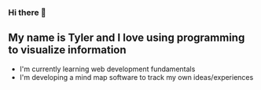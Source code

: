 ### Hi there 👋

## My name is Tyler and I love using programming to visualize information

- I'm currently learning web development fundamentals
- I'm developing a mind map software to track my own ideas/experiences

<!--
**TylerTonyJohnson/TylerTonyJohnson** is a ✨ _special_ ✨ repository because its `README.md` (this file) appears on your GitHub profile.

Here are some ideas to get you started:

- 🔭 I’m currently working on ...
- 🌱 I’m currently learning ...
- 👯 I’m looking to collaborate on ...
- 🤔 I’m looking for help with ...
- 💬 Ask me about ...
- 📫 How to reach me: ...
- 😄 Pronouns: ...
- ⚡ Fun fact: ...
-->

